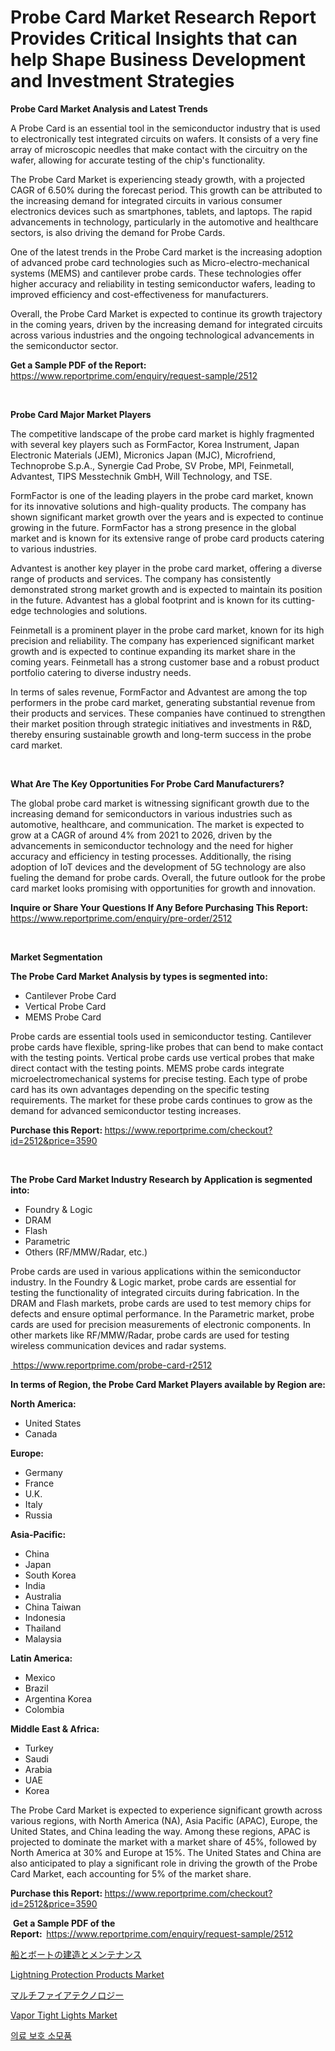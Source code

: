 <p><h1>Probe Card Market Research Report Provides Critical Insights that can help Shape Business Development and Investment Strategies</h1></p><p><strong>Probe Card Market Analysis and Latest Trends</strong></p>
<p><p>A Probe Card is an essential tool in the semiconductor industry that is used to electronically test integrated circuits on wafers. It consists of a very fine array of microscopic needles that make contact with the circuitry on the wafer, allowing for accurate testing of the chip's functionality. </p><p>The Probe Card Market is experiencing steady growth, with a projected CAGR of 6.50% during the forecast period. This growth can be attributed to the increasing demand for integrated circuits in various consumer electronics devices such as smartphones, tablets, and laptops. The rapid advancements in technology, particularly in the automotive and healthcare sectors, is also driving the demand for Probe Cards.</p><p>One of the latest trends in the Probe Card market is the increasing adoption of advanced probe card technologies such as Micro-electro-mechanical systems (MEMS) and cantilever probe cards. These technologies offer higher accuracy and reliability in testing semiconductor wafers, leading to improved efficiency and cost-effectiveness for manufacturers.</p><p>Overall, the Probe Card Market is expected to continue its growth trajectory in the coming years, driven by the increasing demand for integrated circuits across various industries and the ongoing technological advancements in the semiconductor sector.</p></p>
<p><strong>Get a Sample PDF of the Report:&nbsp;</strong> <a href="https://www.reportprime.com/enquiry/request-sample/2512">https://www.reportprime.com/enquiry/request-sample/2512</a></p>
<p>&nbsp;</p>
<p><strong>Probe Card Major Market Players</strong></p>
<p><p>The competitive landscape of the probe card market is highly fragmented with several key players such as FormFactor, Korea Instrument, Japan Electronic Materials (JEM), Micronics Japan (MJC), Microfriend, Technoprobe S.p.A., Synergie Cad Probe, SV Probe, MPI, Feinmetall, Advantest, TIPS Messtechnik GmbH, Will Technology, and TSE.</p><p>FormFactor is one of the leading players in the probe card market, known for its innovative solutions and high-quality products. The company has shown significant market growth over the years and is expected to continue growing in the future. FormFactor has a strong presence in the global market and is known for its extensive range of probe card products catering to various industries.</p><p>Advantest is another key player in the probe card market, offering a diverse range of products and services. The company has consistently demonstrated strong market growth and is expected to maintain its position in the future. Advantest has a global footprint and is known for its cutting-edge technologies and solutions.</p><p>Feinmetall is a prominent player in the probe card market, known for its high precision and reliability. The company has experienced significant market growth and is expected to continue expanding its market share in the coming years. Feinmetall has a strong customer base and a robust product portfolio catering to diverse industry needs.</p><p>In terms of sales revenue, FormFactor and Advantest are among the top performers in the probe card market, generating substantial revenue from their products and services. These companies have continued to strengthen their market position through strategic initiatives and investments in R&D, thereby ensuring sustainable growth and long-term success in the probe card market.</p></p>
<p>&nbsp;</p>
<p><strong>What Are The Key Opportunities For Probe Card Manufacturers?</strong></p>
<p><p>The global probe card market is witnessing significant growth due to the increasing demand for semiconductors in various industries such as automotive, healthcare, and communication. The market is expected to grow at a CAGR of around 4% from 2021 to 2026, driven by the advancements in semiconductor technology and the need for higher accuracy and efficiency in testing processes. Additionally, the rising adoption of IoT devices and the development of 5G technology are also fueling the demand for probe cards. Overall, the future outlook for the probe card market looks promising with opportunities for growth and innovation.</p></p>
<p><strong>Inquire or Share Your Questions If Any Before Purchasing This Report:</strong> <a href="https://www.reportprime.com/enquiry/pre-order/2512">https://www.reportprime.com/enquiry/pre-order/2512</a></p>
<p>&nbsp;</p>
<p><strong>Market Segmentation</strong></p>
<p><strong>The Probe Card Market Analysis by types is segmented into:</strong></p>
<p><ul><li>Cantilever Probe Card</li><li>Vertical Probe Card</li><li>MEMS Probe Card</li></ul></p>
<p><p>Probe cards are essential tools used in semiconductor testing. Cantilever probe cards have flexible, spring-like probes that can bend to make contact with the testing points. Vertical probe cards use vertical probes that make direct contact with the testing points. MEMS probe cards integrate microelectromechanical systems for precise testing. Each type of probe card has its own advantages depending on the specific testing requirements. The market for these probe cards continues to grow as the demand for advanced semiconductor testing increases.</p></p>
<p><strong>Purchase this Report:&nbsp;</strong><a href="https://www.reportprime.com/checkout?id=2512&price=3590">https://www.reportprime.com/checkout?id=2512&price=3590</a></p>
<p>&nbsp;</p>
<p><strong>The Probe Card Market Industry Research by Application is segmented into:</strong></p>
<p><ul><li>Foundry & Logic</li><li>DRAM</li><li>Flash</li><li>Parametric</li><li>Others (RF/MMW/Radar, etc.)</li></ul></p>
<p><p>Probe cards are used in various applications within the semiconductor industry. In the Foundry & Logic market, probe cards are essential for testing the functionality of integrated circuits during fabrication. In the DRAM and Flash markets, probe cards are used to test memory chips for defects and ensure optimal performance. In the Parametric market, probe cards are used for precision measurements of electronic components. In other markets like RF/MMW/Radar, probe cards are used for testing wireless communication devices and radar systems.</p></p>
<p><a href="https://www.reportprime.com/probe-card-r2512">&nbsp;https://www.reportprime.com/probe-card-r2512</a></p>
<p><strong>In terms of Region, the Probe Card Market Players available by Region are:</strong></p>
<p>
    <p> <strong> North America: </strong>
        <ul>
            <li>United States</li>
            <li>Canada</li>
        </ul>
        </p> 
    <p> <strong> Europe: </strong>
        <ul>
            <li>Germany</li>
            <li>France</li>
            <li>U.K.</li>
            <li>Italy</li>
            <li>Russia</li>
        </ul>
        </p> 
    <p> <strong> Asia-Pacific: </strong>
        <ul>
            <li>China</li>
            <li>Japan</li>
            <li>South Korea</li>
            <li>India</li>
            <li>Australia</li>
            <li>China Taiwan</li>
            <li>Indonesia</li>
            <li>Thailand</li>
            <li>Malaysia</li>
        </ul>
        </p> 
    <p> <strong> Latin America: </strong>
        <ul>
            <li>Mexico</li>
            <li>Brazil</li>
            <li>Argentina Korea</li>
            <li>Colombia</li>
        </ul>
        </p> 
    <p> <strong> Middle East & Africa: </strong>
        <ul>
            <li>Turkey</li>
            <li>Saudi</li>
            <li>Arabia</li>
            <li>UAE</li>
            <li>Korea</li>
        </ul>
    </p>
    </p>
<p><p>The Probe Card Market is expected to experience significant growth across various regions, with North America (NA), Asia Pacific (APAC), Europe, the United States, and China leading the way. Among these regions, APAC is projected to dominate the market with a market share of 45%, followed by North America at 30% and Europe at 15%. The United States and China are also anticipated to play a significant role in driving the growth of the Probe Card Market, each accounting for 5% of the market share.</p></p>
<p><strong>Purchase this Report: </strong><a href="https://www.reportprime.com/checkout?id=2512&price=3590">https://www.reportprime.com/checkout?id=2512&price=3590</a></p>
<p>&nbsp;<strong>Get a Sample PDF of the Report:&nbsp;&nbsp;</strong><a href="https://www.reportprime.com/enquiry/request-sample/2512">https://www.reportprime.com/enquiry/request-sample/2512</a></p>
<p><strong></strong></p>
<p><p><a href="https://github.com/AhmadMann1950/Market-Research-Report-List-2/blob/main/180387182825.md">船とボートの建造とメンテナンス</a></p><p><a href="https://github.com/JermaineCrona2023/Market-Research-Report-List-2/blob/main/lightning-protection-products-market.md">Lightning Protection Products Market</a></p><p><a href="https://github.com/Alenaieme/Market-Research-Report-List-3/blob/main/771475282824.md">マルチファイアテクノロジー</a></p><p><a href="https://github.com/AlysaLedner2023/Market-Research-Report-List-2/blob/main/vapor-tight-lights-market.md">Vapor Tight Lights Market</a></p><p><a href="https://github.com/tasfiyaj85/Market-Research-Report-List-2/blob/main/6798233102982.md">의료 보호 소모품</a></p></p>
